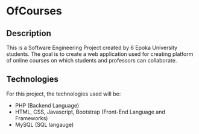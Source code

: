 # OfCourses


## Description


This is a Software Engineering Project created by 6 Epoka University students. The goal is to create a web application used for creating platform of online courses on which students and professors can collaborate.

## Technologies

For this project, the technologies used will be:

- PHP (Backend Language)
- HTML, CSS, Javascript, Bootstrap (Front-End Language and Frameworks)
- MySQL (SQL langauge)
